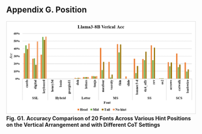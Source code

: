 ## Appendix G.   Position

 

![figG1](./fig/figG1.png)
**Fig. G1.** **Accuracy Comparison of 20 Fonts Across Various Hint Positions on the Vertical Arrangement and with Different CoT Settings**

